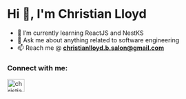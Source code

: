 <h1 align="left">Hi 👋, I'm Christian Lloyd</h1>

- 🌱 I’m currently learning ReactJS and NestKS
- 💬 Ask me about anything related to software engineering
- 📫 Reach me @ **christianlloyd.b.salon@gmail.com**
<h3 align="left">Connect with me:</h3>
<p align="left">
<a href="https://www.linkedin.com/in/christian-lloyd-salon-237a33184/" target="blank"><img align="center" src="https://raw.githubusercontent.com/rahuldkjain/github-profile-readme-generator/master/src/images/icons/Social/linked-in-alt.svg" alt="christian-lloyd-salon-237a33184" height="30" width="40" /></a>
</p>
